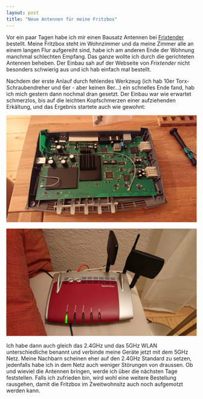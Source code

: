 ```yaml
---
layout: post
title: "Neue Antennen für meine Fritzbox"
---
```

Vor ein paar Tagen habe ich mir einen Bausatz Antennen bei [Frixtender][0] bestellt. Meine Fritzbox steht im Wohnzimmer 
und da meine Zimmer alle an einem langen Flur aufgereiht sind, habe ich am anderen Ende der Wohnung manchmal schlechten Empfang.
Das ganze wollte ich durch die gerichteten Antennen beheben. Der Einbau sah auf der Webseite von *Frixtender* nicht besonders
schwierig aus und ich hab einfach mal bestellt.

Nachdem der erste Anlauf durch fehlendes Werkzeug (ich hab 10er Torx-Schraubendreher und 6er - aber keinen 8er...) ein schnelles
Ende fand, hab ich mich gestern dann nochmal dran gesetzt. Der Einbau war wie erwartet schmerzlos, bis auf die leichten 
Kopfschmerzen einer aufziehenden Erkältung, und das Ergebnis startete auch wie gewohnt:

![Aufgeschraubte Fritzbox](/images/fritzbox-mod-1.jpg)

![Fritzbox mit neuen Antennen](/images/fritzbox-mod-2.jpg)

Ich habe dann auch gleich das 2.4GHz und das 5GHz WLAN unterschiedliche benannt und verbinde meine Geräte jetzt mit dem 5GHz Netz.
Meine Nachbarn scheinen eher auf den 2.4GHz Standard zu setzen, jedenfalls habe ich in dem Netz auch weniger Störungen von 
draussen. Ob und wieviel die Antennen bringen, werde ich über die nächsten Tage feststellen. Falls ich zufrieden bin, wird
wohl eine weitere Bestellung rausgehen, damit die Fritzbox im Zweitwohnsitz auch noch aufgemotzt werden kann.

[0]: https://frixtender.de/
